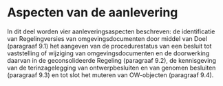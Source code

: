 # Aspecten van de aanlevering

In dit deel worden vier aanleveringsaspecten beschreven: de identificatie van
Regelingversies van omgevingsdocumenten door middel van Doel (paragraaf 9.1) het
aangeven van de procedurestatus van een besluit tot vaststelling of wijziging
van omgevingsdocumenten en de doorwerking daarvan in de geconsolideerde Regeling
(paragraaf 9.2), de kennisgeving van de terinzagelegging van ontwerpbesluiten en
van genomen besluiten (paragraaf 9.3) en tot slot het muteren van OW-objecten
(paragraaf 9.4).
